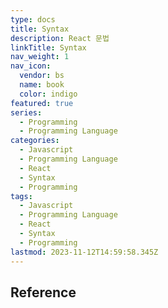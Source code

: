 ```yaml
---
type: docs
title: Syntax
description: React 문법
linkTitle: Syntax
nav_weight: 1
nav_icon:
  vendor: bs
  name: book
  color: indigo
featured: true
series:
  - Programming
  - Programming Language
categories:
  - Javascript
  - Programming Language
  - React
  - Syntax
  - Programming
tags:
  - Javascript
  - Programming Language
  - React
  - Syntax
  - Programming
lastmod: 2023-11-12T14:59:58.345Z
---
```


## Reference
